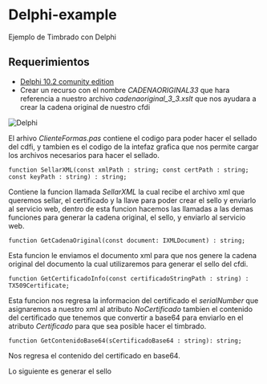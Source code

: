 # Delphi-example
Ejemplo de Timbrado con Delphi

## Requerimientos
* [Delphi 10.2 comunity edition](https://www.embarcadero.com/products/delphi/starter)
* Crear un recurso con el nombre _CADENAORIGINAL33_ que hara referencia a nuestro archivo _cadenaoriginal_3_3.xslt_ que nos ayudara a crear la cadena original de nuestro cfdi

![Delphi](http://formasdigitales.mx/images/github/clientedelphi.png "Cliente Delphi")


El arhivo _ClienteFormas.pas_ contiene el codigo para poder hacer el sellado del cdfi, y tambien es el codigo de la intefaz grafica que nos permite cargar los archivos necesarios para hacer el sellado.


```Delphi
function SellarXML(const xmlPath : string; const certPath : string; const keyPath : string) : string;
```
Contiene la funcion llamada _SellarXML_ la cual recibe el archivo xml que queremos sellar, el certificado y la llave para poder crear el sello y enviarlo al servicio web, dentro de esta funcion hacemos las llamadas a las demas funciones para generar la cadena original, el sello, y enviarlo al servicio web.

```Delphi
function GetCadenaOriginal(const document: IXMLDocument) : string;
```
Esta funcion le enviamos el documento xml para que nos genere la cadena original del documento la cual utilizaremos para generar el sello del cfdi.

```Delphi
function GetCertificadoInfo(const certificadoStringPath : string) : TX509Certificate;
```
Esta funcion nos regresa la informacion del certificado el _serialNumber_ que asignaremos a nuestro xml al atributo _NoCertificado_ tambien el contenido del certificado que tenemos que convertir a base64 para enviarlo en el atributo _Certificado_ para que sea posible hacer el timbrado.

```Delphi
function GetContenidoBase64(sCertificadoBase64 : string): string;
```
Nos regresa el contenido del certificado en base64.

Lo siguiente es generar el sello 


